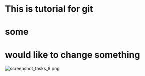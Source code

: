 # This is tutorial for git
# some 
# would like to change something
![screenshot_tasks_8.png](..%2FDesktop%2Fscreenshot_tasks_8.png)
